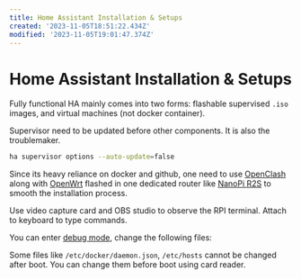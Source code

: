 ```yaml
---
title: Home Assistant Installation & Setups
created: '2023-11-05T18:51:22.434Z'
modified: '2023-11-05T19:01:47.374Z'
---
```


# Home Assistant Installation & Setups

Fully functional HA mainly comes into two forms: flashable supervised `.iso` images, and virtual machines (not docker container).

Supervisor need to be updated before other components. It is also the troublemaker.

```bash
ha supervisor options --auto-update=false
```

Since its heavy reliance on docker and github, one need to use [OpenClash]() along with [OpenWrt]() flashed in one dedicated router like [NanoPi R2S]() to smooth the installation process.

Use video capture card and OBS studio to observe the RPI terminal. Attach to keyboard to type commands.

You can enter [debug mode](https://developers.home-assistant.io/docs/operating-system/debugging/), change the following files:

Some files like `/etc/docker/daemon.json`, `/etc/hosts` cannot be changed after boot. You can change them before boot using card reader.
